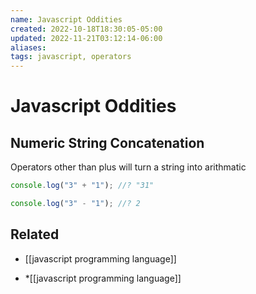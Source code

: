 ```yaml
---
name: Javascript Oddities
created: 2022-10-18T18:30:05-05:00
updated: 2022-11-21T03:12:14-06:00
aliases: 
tags: javascript, operators
---
```

# Javascript Oddities

## Numeric String Concatenation

Operators other than plus will turn a string into arithmatic
```javascript
console.log("3" + "1"); //? "31"

console.log("3" - "1"); //? 2
```

## Related
- [[javascript programming language]]
* *[[javascript programming language]]
